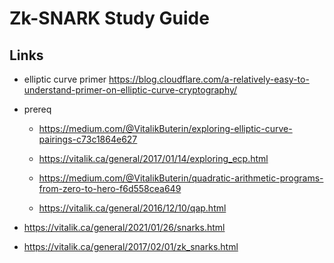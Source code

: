 # Zk-SNARK Study Guide
## Links
- elliptic curve primer https://blog.cloudflare.com/a-relatively-easy-to-understand-primer-on-elliptic-curve-cryptography/
- prereq
    - https://medium.com/@VitalikButerin/exploring-elliptic-curve-pairings-c73c1864e627
    - https://vitalik.ca/general/2017/01/14/exploring_ecp.html

    - https://medium.com/@VitalikButerin/quadratic-arithmetic-programs-from-zero-to-hero-f6d558cea649
    - https://vitalik.ca/general/2016/12/10/qap.html

- https://vitalik.ca/general/2021/01/26/snarks.html
- https://vitalik.ca/general/2017/02/01/zk_snarks.html
